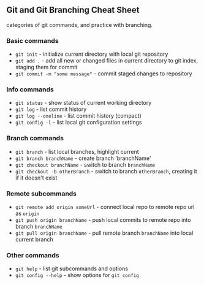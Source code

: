 ## Git and Git Branching Cheat Sheet

categories of git commands, and practice with branching.
### Basic commands
* `git init` - initialize current directory with local git repository
* `git add .` - add all new or changed files in current directory to git index, staging them for commit
* `git commit -m "some message"` - commit staged changes to repository

### Info commands
* `git status` - show status of current working directory
* `git log` - list commit history
* `git log --oneline` - list commit history (compact)
* `git config -l` - list local git configuration settings

### Branch commands
* `git branch` - list local branches, highlight current
* `git branch branchName` - create branch 'branchName'
* `git checkout branchName` - switch to branch `branchName`
* `git checkout -b otherBranch` - switch to branch `otherBranch`, creating it if it doesn't exist

### Remote subcommands
* `git remote add origin someUrl` - connect local repo to remote repo url as `origin`
* `git push origin branchName` - push local commits to remote repo into branch `branchName`
* `git pull origin branchName` - pull remote branch `branchName` into local current branch

### Other commands
* `git help` - list git subcommands and options
* `git config --help` - show options for `git config`
